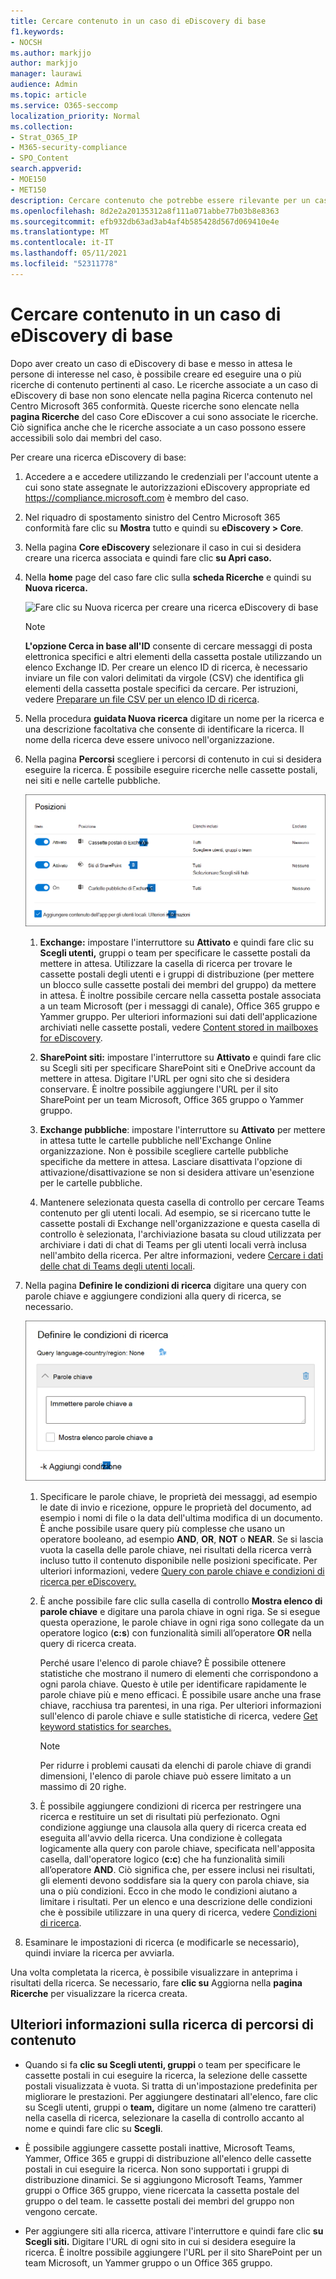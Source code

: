 ```yaml
---
title: Cercare contenuto in un caso di eDiscovery di base
f1.keywords:
- NOCSH
ms.author: markjjo
author: markjjo
manager: laurawi
audience: Admin
ms.topic: article
ms.service: O365-seccomp
localization_priority: Normal
ms.collection:
- Strat_O365_IP
- M365-security-compliance
- SPO_Content
search.appverid:
- MOE150
- MET150
description: Cercare contenuto che potrebbe essere rilevante per un caso di eDiscovery di base.
ms.openlocfilehash: 8d2e2a20135312a8f111a071abbe77b03b8e8363
ms.sourcegitcommit: efb932db63ad3ab4af4b585428d567d069410e4e
ms.translationtype: MT
ms.contentlocale: it-IT
ms.lasthandoff: 05/11/2021
ms.locfileid: "52311778"
---
```

# <a name="search-for-content-in-a-core-ediscovery-case"></a>Cercare contenuto in un caso di eDiscovery di base

Dopo aver creato un caso di eDiscovery di base e messo in attesa le persone di interesse nel caso, è possibile creare ed eseguire una o più ricerche di contenuto pertinenti al caso. Le ricerche associate a un caso di  eDiscovery di base non sono elencate nella pagina Ricerca contenuto nel Centro Microsoft 365 conformità. Queste ricerche sono elencate nella **pagina Ricerche** del caso Core eDiscover a cui sono associate le ricerche. Ciò significa anche che le ricerche associate a un caso possono essere accessibili solo dai membri del caso.

Per creare una ricerca eDiscovery di base:
  
1. Accedere a e accedere utilizzando le credenziali per l'account utente a cui sono state assegnate le autorizzazioni eDiscovery appropriate ed <https://compliance.microsoft.com> è membro del caso.

2. Nel riquadro di spostamento sinistro del Centro Microsoft 365 conformità fare clic su **Mostra** tutto e quindi su **eDiscovery > Core**.

3. Nella pagina **Core eDiscovery** selezionare il caso in cui si desidera creare una ricerca associata e quindi fare clic **su Apri caso.**

4. Nella **home** page del caso fare clic sulla **scheda Ricerche** e quindi su **Nuova ricerca.**

   ![Fare clic su Nuova ricerca per creare una ricerca eDiscovery di base](../media/CoreeDiscoverySearch1.png)

   > [!NOTE]
   > **L'opzione Cerca in base all'ID** consente di cercare messaggi di posta elettronica specifici e altri elementi della cassetta postale utilizzando un elenco Exchange ID. Per creare un elenco ID di ricerca, è necessario inviare un file con valori delimitati da virgole (CSV) che identifica gli elementi della cassetta postale specifici da cercare. Per istruzioni, vedere [Preparare un file CSV per un elenco ID di ricerca](csv-file-for-an-id-list-content-search.md).

5. Nella procedura **guidata Nuova ricerca** digitare un nome per la ricerca e una descrizione facoltativa che consente di identificare la ricerca. Il nome della ricerca deve essere univoco nell'organizzazione.

6. Nella pagina **Percorsi** scegliere i percorsi di contenuto in cui si desidera eseguire la ricerca. È possibile eseguire ricerche nelle cassette postali, nei siti e nelle cartelle pubbliche.

    ![Scegliere i percorsi dei contenuti da mettere in attesa](../media/ContentSearchLocations.png)
  
   1. **Exchange:** impostare l'interruttore su **Attivato** e quindi fare clic su **Scegli utenti,** gruppi o team per specificare le cassette postali da mettere in attesa. Utilizzare la casella di ricerca per trovare le cassette postali degli utenti e i gruppi di distribuzione (per mettere un blocco sulle cassette postali dei membri del gruppo) da mettere in attesa. È inoltre possibile cercare nella cassetta postale associata a un team Microsoft (per i messaggi di canale), Office 365 gruppo e Yammer gruppo. Per ulteriori informazioni sui dati dell'applicazione archiviati nelle cassette postali, vedere [Content stored in mailboxes for eDiscovery](what-is-stored-in-exo-mailbox.md).

   2. **SharePoint siti:** impostare l'interruttore su  **Attivato** e quindi fare clic su Scegli siti per specificare SharePoint siti e OneDrive account da mettere in attesa. Digitare l'URL per ogni sito che si desidera conservare. È inoltre possibile aggiungere l'URL per il sito SharePoint per un team Microsoft, Office 365 gruppo o Yammer gruppo.
  
   3. **Exchange pubbliche**: impostare l'interruttore su **Attivato** per mettere in attesa tutte le cartelle pubbliche nell'Exchange Online organizzazione. Non è possibile scegliere cartelle pubbliche specifiche da mettere in attesa. Lasciare disattivata l'opzione di attivazione/disattivazione se non si desidera attivare un'esenzione per le cartelle pubbliche.
  
   4. Mantenere selezionata questa casella di controllo per cercare Teams contenuto per gli utenti locali. Ad esempio, se si ricercano tutte le cassette postali di Exchange nell'organizzazione e questa casella di controllo è selezionata, l'archiviazione basata su cloud utilizzata per archiviare i dati di chat di Teams per gli utenti locali verrà inclusa nell'ambito della ricerca. Per altre informazioni, vedere [Cercare i dati delle chat di Teams degli utenti locali](search-cloud-based-mailboxes-for-on-premises-users.md).

7. Nella pagina **Definire le condizioni di ricerca** digitare una query con parole chiave e aggiungere condizioni alla query di ricerca, se necessario.

   ![Configurare la query di ricerca](../media/ContentSearchQuery.png)

   1. Specificare le parole chiave, le proprietà dei messaggi, ad esempio le date di invio e ricezione, oppure le proprietà del documento, ad esempio i nomi di file o la data dell'ultima modifica di un documento. È anche possibile usare query più complesse che usano un operatore booleano, ad esempio **AND**, **OR**, **NOT** o **NEAR**. Se si lascia vuota la casella delle parole chiave, nei risultati della ricerca verrà incluso tutto il contenuto disponibile nelle posizioni specificate. Per ulteriori informazioni, vedere [Query con parole chiave e condizioni di ricerca per eDiscovery.](keyword-queries-and-search-conditions.md)

   2. È anche possibile fare clic sulla casella di controllo **Mostra elenco di parole chiave** e digitare una parola chiave in ogni riga. Se si esegue questa operazione, le parole chiave in ogni riga sono collegate da un operatore logico (**c:s**) con funzionalità simili all’operatore **OR** nella query di ricerca creata.

      Perché usare l'elenco di parole chiave? È possibile ottenere statistiche che mostrano il numero di elementi che corrispondono a ogni parola chiave. Questo è utile per identificare rapidamente le parole chiave più e meno efficaci. È possibile usare anche una frase chiave, racchiusa tra parentesi, in una riga. Per ulteriori informazioni sull'elenco di parole chiave e sulle statistiche di ricerca, vedere [Get keyword statistics for searches.](view-keyword-statistics-for-content-search.md#get-keyword-statistics-for-searches)

      > [!NOTE]
      > Per ridurre i problemi causati da elenchi di parole chiave di grandi dimensioni, l'elenco di parole chiave può essere limitato a un massimo di 20 righe.

   3. È possibile aggiungere condizioni di ricerca per restringere una ricerca e restituire un set di risultati più perfezionato. Ogni condizione aggiunge una clausola alla query di ricerca creata ed eseguita all'avvio della ricerca. Una condizione è collegata logicamente alla query con parole chiave, specificata nell'apposita casella, dall'operatore logico (**c:c**) che ha funzionalità simili all’operatore **AND**. Ciò significa che, per essere inclusi nei risultati, gli elementi devono soddisfare sia la query con parola chiave, sia una o più condizioni. Ecco in che modo le condizioni aiutano a limitare i risultati. Per un elenco e una descrizione delle condizioni che è possibile utilizzare in una query di ricerca, vedere [Condizioni di ricerca](keyword-queries-and-search-conditions.md#search-conditions).

8. Esaminare le impostazioni di ricerca (e modificarle se necessario), quindi inviare la ricerca per avviarla.

Una volta completata la ricerca, è possibile visualizzare in anteprima i risultati della ricerca. Se necessario, fare **clic su** Aggiorna nella **pagina Ricerche** per visualizzare la ricerca creata.

## <a name="more-information-about-searching-content-locations"></a>Ulteriori informazioni sulla ricerca di percorsi di contenuto

- Quando si fa **clic su Scegli utenti, gruppi** o team per specificare le cassette postali in cui eseguire la ricerca, la selezione delle cassette postali visualizzata è vuota. Si tratta di un'impostazione predefinita per migliorare le prestazioni. Per aggiungere destinatari all'elenco, fare clic su Scegli utenti, gruppi o **team,** digitare un nome (almeno tre caratteri) nella casella di ricerca, selezionare la casella di controllo accanto al nome e quindi fare clic su **Scegli**.

- È possibile aggiungere cassette postali inattive, Microsoft Teams, Yammer, Office 365 e gruppi di distribuzione all'elenco delle cassette postali in cui eseguire la ricerca. Non sono supportati i gruppi di distribuzione dinamici. Se si aggiungono Microsoft Teams, Yammer gruppi o Office 365 gruppo, viene ricercata la cassetta postale del gruppo o del team. le cassette postali dei membri del gruppo non vengono cercate.

- Per aggiungere siti alla ricerca, attivare l'interruttore e quindi fare clic **su Scegli siti.** Digitare l'URL di ogni sito in cui si desidera eseguire la ricerca. È inoltre possibile aggiungere l'URL per il sito SharePoint per un team Microsoft, un Yammer gruppo o un Office 365 gruppo.
